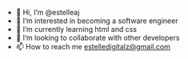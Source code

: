 - 👋 Hi, I’m @estelleaj
- 👀 I’m interested in becoming a software engineer
- 🌱 I’m currently learning html and css
- 💞️ I’m looking to collaborate with other developers
- 📫 How to reach me estelledigitalz@gmail.com

<!---
estelleaj/estelleaj is a ✨ special ✨ repository because its `README.md` (this file) appears on your GitHub profile.
You can click the Preview link to take a look at your changes.
--->

